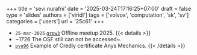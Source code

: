 +++
title = 'sevi nurafni'
date = '2025-03-24T17:16:25+07:00'
draft = false
type = 'slides'
authors = ['viridi']
tags = ['volvox', 'computation', 'sk', 'sv']
categories = ['users']
url = '25c61'
+++

+ `25-mar-2025` [`grpw3`](https://osf.io/grpw3) Offline meetup 2025.
{{< details >}}
+ ~1726 The OSF still can not be accessed~.
+ [`pvu96`](https://osf.io/pvu96) Example of Credly certificate Anys Mechanics.
{{< /details >}}
